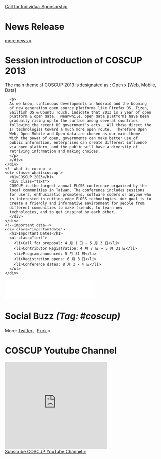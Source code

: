 <div><!--add root div as a workaround of weird makrdown parser-->
  <div id="left">
    <div class="contributor">
      <span class="date"><a href="http://registrano.com/events/personalsponsor" target="_blank">Call for Individual Sponsorship</a></span>
    </div>
    <!--news-->
    <div class="news">
      <h1>News Release</h1>
      <div class="news_list empty"></div>
      <div class="more"><a href="./news/">more news »</a></div>
    </div>
    <!--session-->
    <div class="info">
      <h1>Session introduction of COSCUP 2013</h1>
      <div class="text">
      <p>The main theme of COSCUP 2013 is designated as : Open x [Web, Mobile, Data]</p>

      <p>
      As we know, continuous developments in Android and the booming
      of new generation open source platforms like Firefox OS, Tizen,
      Sailfish OS & Ubuntu Touch, indicate that 2013 is a year of open
      platform & open data.  Meanwhile, open data platforms have been
      gradually rising up to the surface among several countries
      following the recent US government's acts.  All these direct the
      IT technologies toward a much more open route.  Therefore Open
      Web, Open Mobile and Open data are chosen as our main theme.
      With the power of open, governments can make better use of
      public information, enterprises can create different influence
      via open platform, and the public will have a diversity of
      retriving information and making choices.
      </p>
      </div>
    </div>
    <!--what is coscup-->
    <div class="whatiscoscup">
      <h1>COSCUP 2013</h1>
      <div class="text">
      COSCUP is the largest annual FLOSS conference organized by the
      local communities in Taiwan. The conference includes sessions
      for users, enthusiastic promoters, software coders or anyone who
      is interested in cutting-edge FLOSS technologies. Our goal is to
      create a friendly and informative environment for people from
      different communities to make friends, to learn new
      technologies, and to get inspired by each other.
      </div>
    </div>
    <!--important data-->
    <div class="importantdate">
      <h1>Important Dates</h1>
      <ul class="text">
        <li>Call for proposal: 4 月 1 日 ~ 5 月 3 日</li>
        <li>Contributor Registration: 4 月 7 日 ~ 5 月 31 日</li>
        <li>Program announced: 5 月 31 日</li>
        <li>Registration opens: 6 月 3 日</li>
        <li>Conference dates: 8 月 3 - 4 日</li>
      </ul>
    </div>
  </div>
  <div id="sidebar2">
    <!--fb-->
    <div class="fb">
      <iframe src="//www.facebook.com/plugins/likebox.php?href=https%3A%2F%2Fwww.facebook.com%2Fcoscup&amp;width=292&amp;height=62&amp;show_faces=false&amp;colorscheme=light&amp;stream=false&amp;border_color&amp;header=false" scrolling="no" frameborder="0" style="border:none; overflow:hidden; width:292px; height:62px;" allowTransparency="true"></iframe>
    </div>
    <!--social Buzz-->
    <div class="socialbuzz">
      <h1>Social Buzz <em>(Tag: #coscup)</em></h1>
      <div id="socialbuzz" class="text"></div>
      <div class="more">More: <a href="https://search.twitter.com/search?q=coscup+OR+from%3Acoscup">Twitter</a>、<a href="http://www.plurk.com/psearch#q=COSCUP">Plurk</a> »</div>
    </div>
    <!--u tube-->
    <div class="utube">
      <h1>COSCUP Youtube Channel</h1>
      <div class="text"><iframe width="330" height="280" src="http://www.youtube.com/embed/videoseries?list=PLqfib4St70XPyKy32xNrryEW7fC0y_qqA" frameborder="0" allowfullscreen></iframe></div>
      <div class="more"><a href="http://www.youtube.com/user/thecoscup?feature=watch">Subscribe COSCUP YouTube Channel »</a></div>
    </div>
  </div>
</div>

